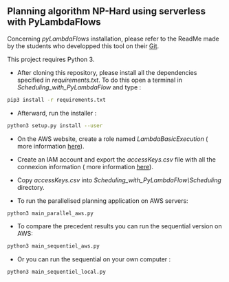 
 ## Planning algorithm NP-Hard using serverless with PyLambdaFlows

Concerning *pyLambdaFlows* installation, please refer to the ReadMe made by the students who developped this tool on their [Git](https://github.com/Enderdead/pyLambdaFlows).

This project requires Python 3.

- After cloning this repository, please install all the dependencies specified in *requirements.txt*. To do this open a terminal in *Scheduling_with_PyLambdaFlow* and type :
``` bash
pip3 install -r requirements.txt
```
- Afterward, run the installer :
``` bash
python3 setup.py install --user
```
- On the AWS website, create a role named *LambdaBasicExecution* ( more information [here](https://docs.aws.amazon.com/lambda/latest/dg/lambda-intro-execution-role.html)).
- Create an IAM account and export the *accessKeys.csv* file with all the connexion information ( more information [here](https://docs.aws.amazon.com/IAM/latest/UserGuide/id_users_create.html)).

- Copy *accessKeys.csv* into *Scheduling_with_PyLambdaFlow\Scheduling* directory.
- To run the parallelised planning application on AWS servers:
``` bash
python3 main_parallel_aws.py
```
- To compare the precedent results you can run the sequential version on AWS:
``` bash
python3 main_sequentiel_aws.py
```
- Or you can run the sequential on your own computer :
``` bash
python3 main_sequentiel_local.py
```
